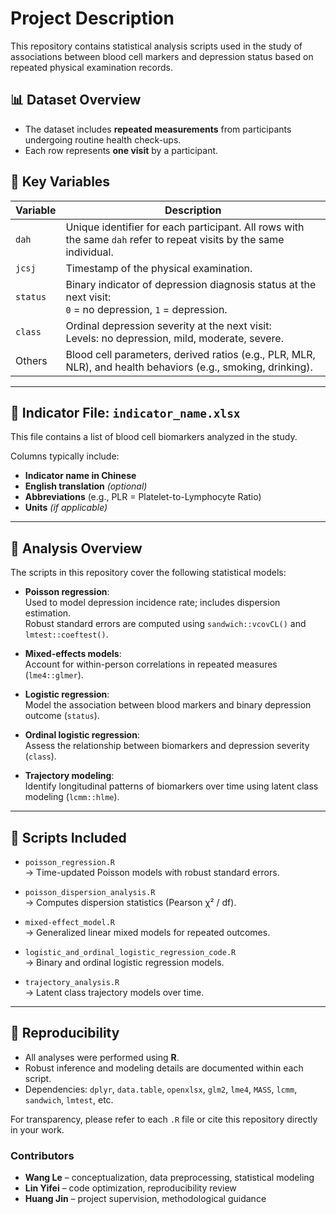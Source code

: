# Project Description

This repository contains statistical analysis scripts used in the study of associations between blood cell markers and depression status based on repeated physical examination records.

## 📊 Dataset Overview

- The dataset includes **repeated measurements** from participants undergoing routine health check-ups.
- Each row represents **one visit** by a participant.

## 🧬 Key Variables

| Variable | Description |
|----------|-------------|
| `dah`    | Unique identifier for each participant. All rows with the same `dah` refer to repeat visits by the same individual. |
| `jcsj`   | Timestamp of the physical examination. |
| `status` | Binary indicator of depression diagnosis status at the next visit:<br>`0` = no depression, `1` = depression. |
| `class`  | Ordinal depression severity at the next visit:<br>Levels: no depression, mild, moderate, severe. |
| Others   | Blood cell parameters, derived ratios (e.g., PLR, MLR, NLR), and health behaviors (e.g., smoking, drinking). |

---

## 📁 Indicator File: `indicator_name.xlsx`

This file contains a list of blood cell biomarkers analyzed in the study.

Columns typically include:

- **Indicator name in Chinese**
- **English translation** *(optional)*
- **Abbreviations** (e.g., PLR = Platelet-to-Lymphocyte Ratio)
- **Units** *(if applicable)*

---

## 🧪 Analysis Overview

The scripts in this repository cover the following statistical models:

- **Poisson regression**:  
  Used to model depression incidence rate; includes dispersion estimation.  
  Robust standard errors are computed using `sandwich::vcovCL()` and `lmtest::coeftest()`.

- **Mixed-effects models**:  
  Account for within-person correlations in repeated measures (`lme4::glmer`).

- **Logistic regression**:  
  Model the association between blood markers and binary depression outcome (`status`).

- **Ordinal logistic regression**:  
  Assess the relationship between biomarkers and depression severity (`class`).

- **Trajectory modeling**:  
  Identify longitudinal patterns of biomarkers over time using latent class modeling (`lcmm::hlme`).

---

## 📂 Scripts Included

- `poisson_regression.R`  
  → Time-updated Poisson models with robust standard errors.

- `poisson_dispersion_analysis.R`  
  → Computes dispersion statistics (Pearson χ² / df).

- `mixed-effect_model.R`  
  → Generalized linear mixed models for repeated outcomes.

- `logistic_and_ordinal_logistic_regression_code.R`  
  → Binary and ordinal logistic regression models.

- `trajectory_analysis.R`  
  → Latent class trajectory models over time.

---

## 🧷 Reproducibility

- All analyses were performed using **R**.
- Robust inference and modeling details are documented within each script.
- Dependencies: `dplyr`, `data.table`, `openxlsx`, `glm2`, `lme4`, `MASS`, `lcmm`, `sandwich`, `lmtest`, etc.

For transparency, please refer to each `.R` file or cite this repository directly in your work.


### Contributors

- **Wang Le** – conceptualization, data preprocessing, statistical modeling  
- **Lin Yifei** – code optimization, reproducibility review  
- **Huang Jin** – project supervision, methodological guidance

